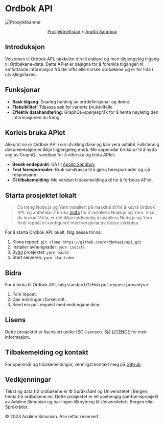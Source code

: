 # Ordbok API

![Prosjektbanner](https://ordbokapi.org/images/ordbokapi-open-graph.png)

<p align="center">
  <a href="https://ordbokapi.org">Prosjektnettstad</a> •
  <a href="https://api.ordbokapi.org/graphql">Apollo Sandbox</a>
</p>

## Introduksjon

Velkomen til Ordbok API, nøkkelen din til enklare og meir tilgjengeleg tilgang til Ordbøkene-data. Dette APIet er designa for å forenkla tilgangen til omfattande informasjon frå dei offisielle norske ordbøkene og er for tida i utviklingsfasen.

## Funksjonar

- **Rask tilgang**: Snarleg henting av orddefinisjonar og døme.
- **Fleksibilitet**: Tilpassa søk for varierte brukstilfelle.
- **Effektiv datahandtering**: GraphQL-spørjespråk for å henta nøyaktig den informasjonen du treng.

## Korleis bruka APIet

Akkurat no er Ordbok API i ein utviklingsfase og kan vera ustabil. Fullstendig dokumentasjon er ikkje tilgjengeleg endå. Me oppmodar brukarar til å nytta seg av GraphQL sandbox for å utforska og testa APIet:

- **Besøk endepunkt**: Gå til [Apollo Sandbox](https://api.ordbokapi.org/graphql).
- **Test førespurnader**: Bruk sandkassa til å gjera førespurnader og sjå responsane.
- **Gi tilbakemelding**: Me verdset tilbakemeldinga di for å forbetra APIet.

## Starta prosjektet lokalt

> Du treng Node.js og Yarn installert på maskina di for å køyra Ordbok API. Eg anbefalar å bruka [Volta](https://volta.sh/) for å installera Node.js og Yarn. Viss du brukar Volta, er det ikkje nødvendig å installera Node.js og Yarn fordi repoet er konfigurert med versjonar av desse verktøya.

For å starta Ordbok API lokalt, følg desse trinna:

1. Klona repoet: `git clone https://github.com/ordbokapi/api.git`
2. Installer avhengnader: `yarn install`
3. Bygg prosjektet: `yarn build`
4. Start serveren: `yarn start:dev`

## Bidra

For å bidra til Ordbok API, følg standard GitHub pull request prosedyrar:

1. Fork repoet.
2. Gjer endringar i forket ditt.
3. Send ein pull request med endringane dine.

## Lisens

Dette prosjektet er lisensiert under ISC-lisensen. Sjå [LICENCE](LICENCE) for meir informasjon.

## Tilbakemelding og kontakt

For spørsmål og tilbakemeldingar, vennligst kontakt meg på [GitHub](https://github.com/adalinesimonian).

## Vedkjenningar

Tekst og data frå ordbøkene er © Språkrådet og Universitetet i Bergen, henta frå ordbokene.no. Dette prosjektet er eit uavhengig samfunnsprosjekt av Adaline Simonian og har ingen tilknytning til Universitetet i Bergen eller Språkrådet.

© 2023 Adaline Simonian. Alle rettar reservert.
